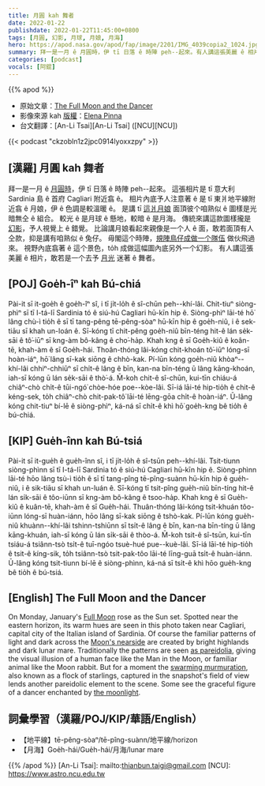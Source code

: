 ```yaml
---
title: 月圓 kah 舞者
date: 2022-01-22
publishdate: 2022-01-22T11:45:00+0800
tags: [月圓, 幻影, 月球, 月娘, 月海]
hero: https://apod.nasa.gov/apod/fap/image/2201/IMG_4039copia2_1024.jpg
summary: 拜一是一月 ê 月圓時，伊 tī 日落 ê 時陣 peh--起來。有人講這張美麗 ê 相片，敢若是一个去予月光迷著 ê 舞者。
categories: [podcast]
vocals: [阿錕]
---
```


{{% apod %}}

- 原始文章：[The Full Moon and the Dancer](https://apod.nasa.gov/apod/ap220122.html)
- 影像來源 kah [版權][copyright]：[Elena Pinna](https://www.instagram.com/through_my_lens_84/)
- 台文翻譯：[An-Li Tsai][An-Li Tsai] ([NCU][NCU])

{{< podcast "ckzobln1z2jpc0914lyoxxzpy" >}}

## [漢羅] 月圓 kah 舞者
拜一是一月 ê [月圓時][Full Moon]，伊 tī 日落 ê 時陣 peh--起來。
這張相片是 tī 意大利 Sardinia 島 ê 首府 Cagliari 附近翕 ê。
相片內底予人注意著 ê 是 tī 東爿地平線附近翕 ê 月娘，伊 ê 色調是較溫暖 ê。
是講 tī [這爿月娘][Moon's nearside] 面頂彼个咱熟似 ê 圖樣是光暗無仝 ê 組合。
較光 ê 是月球 ê 懸地，較暗 ê 是月海。
傳統來講這款圖樣攏是 [幻影][as pareidolia]，予人視覺上 ê 錯覺。
比論講月娘看起來親像是一个人 ê 面，敢若面頂有人仝款，抑是講有咱熟似 ê 兔仔。
毋閣這个時陣，[規陣鳥仔成做一个隊伍][swarming murmuration] 做伙飛過來。
視野內底翕著 ê 這个景色，to̍h 成做這幅圖內底另外一个幻影。
有人講這張美麗 ê 相片，敢若是一个去予 [月光][the moonlight] 迷著 ê 舞者。


## [POJ] Goe̍h-îⁿ kah Bú-chiá
Pài-it sī it-goe̍h ê goe̍h-îⁿ sî, i tī ji̍t-lo̍h ê sî-chūn peh--khí-lâi.
Chit-tiuⁿ siòng-phìⁿ sī tī I-tá-lī Sardinia tó ê siú-hú Cagliari hū-kīn hip ê.
Siòng-phìⁿ lāi-té hō͘ lâng chù-ì tio̍h ê sī tī tang-pêng tē-pêng-sòaⁿ hū-kīn hip ê goe̍h-niû, i ê sek-tiāu sī khah un-loán ê.
Sī-kóng tī chit-pêng goe̍h-niû bīn-téng hit-ê lán se̍k-sāi ê tô͘-iūⁿ sī kng-àm bô-kâng ê cho͘-ha̍p.
Khah kng ê sī Goe̍h-kiû ê koân-tē, khah-àm ê sī Goe̍h-hái.
Thoân-thóng lâi-kóng chit-khoán tô͘-iūⁿ lóng-sī hoàn-iáⁿ, hō͘ lâng sī-kak siōng ê chhò-kak.
Pí-lūn kóng goe̍h-niû khòaⁿ--khí-lâi chhiⁿ-chhiūⁿ sī chi̍t-ê lâng ê bīn, kan-na bīn-téng ū lâng kāng-khoán, iah-sī kóng ū lán se̍k-sāi ê thò͘-á.
M̄-koh chit-ê sî-chūn, kui-tīn chiáu-á chiâⁿ-chò chi̍t-ê tūi-ngó͘ chòe-hóe poe--kòe-lâi.
Sī-iá lāi-té hip-tio̍h ê chit-ê kéng-sek, to̍h chiâⁿ-chò chit-pak-tô͘ lāi-té lēng-gōa chi̍t-ê hoàn-iáⁿ.
Ū-lâng kóng chit-tiuⁿ bí-lē ê siòng-phìⁿ, ká-ná sī chi̍t-ê khì hō͘ goe̍h-kng bê tio̍h ê bú-chiá.

## [KIP] Gue̍h-înn kah Bú-tsiá
Pài-it sī it-gue̍h ê gue̍h-înn sî, i tī ji̍t-lo̍h ê sî-tsūn peh--khí-lâi.
Tsit-tiunn siòng-phìnn sī tī I-tá-lī Sardinia tó ê siú-hú Cagliari hū-kīn hip ê.
Siòng-phìnn lāi-té hōo lâng tsù-ì tio̍h ê sī tī tang-pîng tē-pîng-suànn hū-kīn hip ê gue̍h-niû, i ê sik-tiāu sī khah un-luán ê.
Sī-kóng tī tsit-pîng gue̍h-niû bīn-tíng hit-ê lán si̍k-sāi ê tôo-iūnn sī kng-àm bô-kâng ê tsoo-ha̍p.
Khah kng ê sī Gue̍h-kiû ê kuân-tē, khah-àm ê sī Gue̍h-hái.
Thuân-thóng lâi-kóng tsit-khuán tôo-iūnn lóng-sī huàn-iánn, hōo lâng sī-kak siōng ê tshò-kak.
Pí-lūn kóng gue̍h-niû khuànn--khí-lâi tshinn-tshiūnn sī tsi̍t-ê lâng ê bīn, kan-na bīn-tíng ū lâng kāng-khuán, iah-sī kóng ū lán si̍k-sāi ê thòo-á.
M̄-koh tsit-ê sî-tsūn, kui-tīn tsiáu-á tsiânn-tsò tsi̍t-ê tuī-ngóo tsuè-hué pue--kuè-lâi.
Sī-iá lāi-té hip-tio̍h ê tsit-ê kíng-sik, to̍h tsiânn-tsò tsit-pak-tôo lāi-té līng-guā tsi̍t-ê huàn-iánn.
Ū-lâng kóng tsit-tiunn bí-lē ê siòng-phìnn, ká-ná sī tsi̍t-ê khì hōo gue̍h-kng bê tio̍h ê bú-tsiá.

## [English] The Full Moon and the Dancer

On Monday, January's [Full Moon][Full Moon] rose as the Sun set.
Spotted near the eastern horizon, its warm hues are seen in this photo taken near Cagliari, capital city of the Italian island of Sardinia.
Of course the familiar patterns of light and dark across the [Moon's nearside][Moon's nearside] are created by bright highlands and dark lunar mare.
Traditionally the patterns are seen [as pareidolia][as pareidolia], giving the visual illusion of a human face like the Man in the Moon, or familiar animal like the Moon rabbit.
But for a moment the [swarming murmuration][swarming murmuration], also known as a flock of starlings, captured in the snapshot's field of view lends another pareidolic element to the scene.
Some see the graceful figure of a dancer enchanted by [the moonlight][the moonlight].

## 詞彙學習（漢羅/POJ/KIP/華語/English）
- 【地平線】tē-pêng-sòaⁿ/tē-pîng-suànn/地平線/horizon
- 【月海】Goe̍h-hái/Gue̍h-hái/月海/lunar mare


{{% /apod %}}
[An-Li Tsai]: mailto:thianbun.taigi@gmail.com
[NCU]: https://www.astro.ncu.edu.tw

[copyright]: https://apod.nasa.gov/apod/fap/lib/about_apod.html#srapply

[Full Moon]:https://solarsystem.nasa.gov/resources/2670/moon-phases-2022/
[Moon's nearside]:http://lroc.sese.asu.edu/posts/293
[as pareidolia]:https://apod.nasa.gov/apod/ap211030.html
[swarming murmuration]:https://www.youtube.com/watch?v=V4f_1_r80RY
[the moonlight]:https://apod.nasa.gov/apod/ap211118.html
